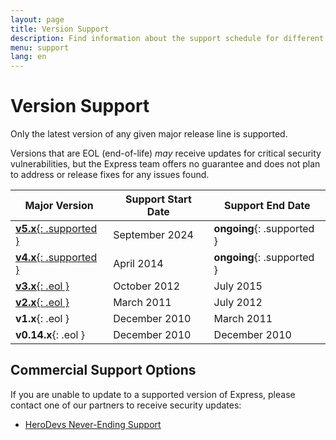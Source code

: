 ```yaml
---
layout: page
title: Version Support
description: Find information about the support schedule for different Express.js versions, including which versions are currently maintained and end-of-life policies.
menu: support
lang: en
---
```


# Version Support

Only the latest version of any given major release line is supported.

Versions that are EOL (end-of-life) _may_ receive updates for critical security vulnerabilities, but the Express team offers no guarantee and does not plan to address or release fixes for any issues found.

| Major Version | Support Start Date | Support End Date |
| -- | -- | -- |
| [**v5.x**{: .supported }](/{{page.lang}}/5x/api.html) | September 2024 | **ongoing**{: .supported } |
| [**v4.x**{: .supported }](/{{page.lang}}/4x/api.html) | April 2014 | **ongoing**{: .supported } |
| [**v3.x**{: .eol }](/{{page.lang}}/3x/api.html) | October 2012 | July 2015 |
| [**v2.x**{: .eol }](/{{page.lang}}/2x/) | March 2011 | July 2012 |
| **v1.x**{: .eol } | December 2010 | March 2011 |
| **v0.14.x**{: .eol } | December 2010 | December 2010 |

## Commercial Support Options

If you are unable to update to a supported version of Express, please contact one of our partners to receive security updates:

 - [HeroDevs Never-Ending Support](http://www.herodevs.com/support/express-nes?utm_source=expressjs&utm_medium=link&utm_campaign=express_eol_page)
